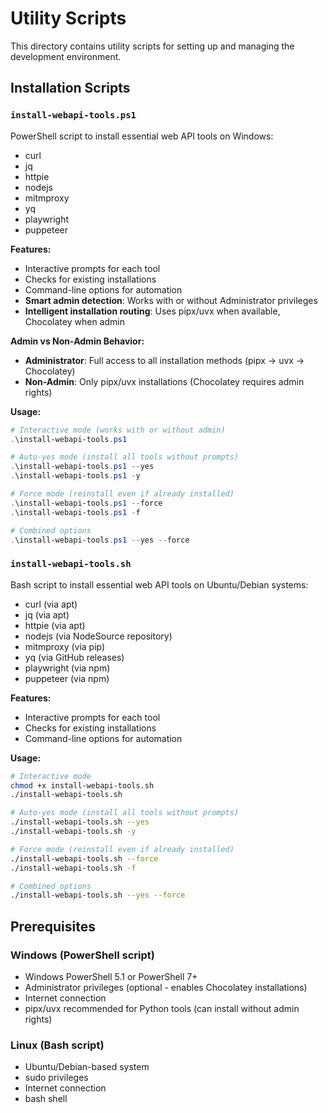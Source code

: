 # Utility Scripts

This directory contains utility scripts for setting up and managing the development environment.

## Installation Scripts

### `install-webapi-tools.ps1`
PowerShell script to install essential web API tools on Windows:
- curl
- jq
- httpie
- nodejs
- mitmproxy
- yq
- playwright
- puppeteer

**Features:**
- Interactive prompts for each tool
- Checks for existing installations
- Command-line options for automation
- **Smart admin detection**: Works with or without Administrator privileges
- **Intelligent installation routing**: Uses pipx/uvx when available, Chocolatey when admin

**Admin vs Non-Admin Behavior:**
- **Administrator**: Full access to all installation methods (pipx → uvx → Chocolatey)
- **Non-Admin**: Only pipx/uvx installations (Chocolatey requires admin rights)

**Usage:**
```powershell
# Interactive mode (works with or without admin)
.\install-webapi-tools.ps1

# Auto-yes mode (install all tools without prompts)
.\install-webapi-tools.ps1 --yes
.\install-webapi-tools.ps1 -y

# Force mode (reinstall even if already installed)
.\install-webapi-tools.ps1 --force
.\install-webapi-tools.ps1 -f

# Combined options
.\install-webapi-tools.ps1 --yes --force
```

### `install-webapi-tools.sh`
Bash script to install essential web API tools on Ubuntu/Debian systems:
- curl (via apt)
- jq (via apt)
- httpie (via apt)
- nodejs (via NodeSource repository)
- mitmproxy (via pip)
- yq (via GitHub releases)
- playwright (via npm)
- puppeteer (via npm)

**Features:**
- Interactive prompts for each tool
- Checks for existing installations
- Command-line options for automation

**Usage:**
```bash
# Interactive mode
chmod +x install-webapi-tools.sh
./install-webapi-tools.sh

# Auto-yes mode (install all tools without prompts)
./install-webapi-tools.sh --yes
./install-webapi-tools.sh -y

# Force mode (reinstall even if already installed)
./install-webapi-tools.sh --force
./install-webapi-tools.sh -f

# Combined options
./install-webapi-tools.sh --yes --force
```

## Prerequisites

### Windows (PowerShell script)
- Windows PowerShell 5.1 or PowerShell 7+
- Administrator privileges (optional - enables Chocolatey installations)
- Internet connection
- pipx/uvx recommended for Python tools (can install without admin rights)

### Linux (Bash script)
- Ubuntu/Debian-based system
- sudo privileges
- Internet connection
- bash shell